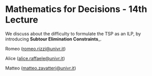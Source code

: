 # Mathematics for Decisions - 14th Lecture #

We discuss about the difficulty to formulate the TSP as an ILP, by introducing __Subtour Elimination Constraints___.

Romeo (romeo.rizzi@univr.it)

Alice (alice.raffaele@univr.it)

Matteo (matteo.zavatteri@univr.it)